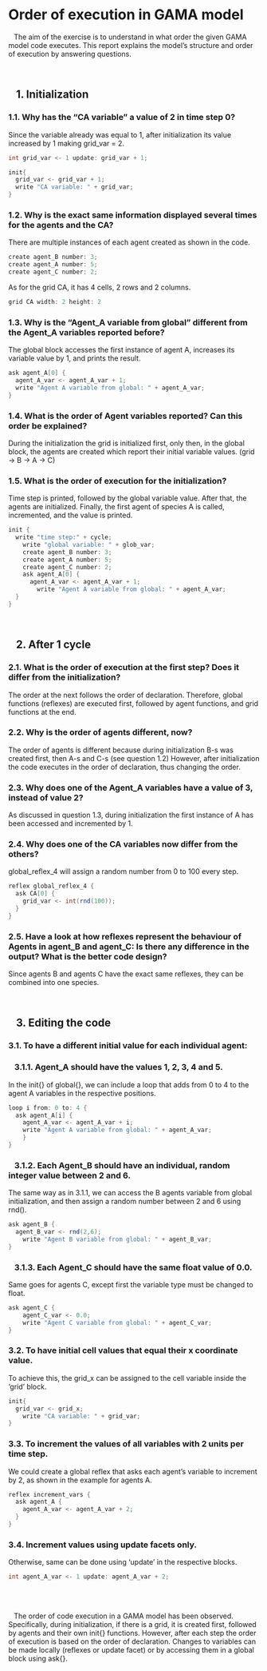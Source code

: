 # Order of execution in GAMA model

&ensp; The aim of the exercise is to understand in what order the given GAMA model code executes. This report explains the model’s structure and order of execution by answering questions.

<br />

## &ensp; 1.	Initialization 

### 1.1.	Why has the “CA variable” a value of 2 in time step 0? 
Since the variable already was equal to 1, after initialization its value increased by 1 making grid_var = 2. 
```java
int grid_var <- 1 update: grid_var + 1;

init{
  grid_var <- grid_var + 1;
  write "CA variable: " + grid_var;
}
```

### 1.2.	Why is the exact same information displayed several times for the agents and the CA? 
There are multiple instances of each agent created as shown in the code.
```java
create agent_B number: 3;  
create agent_A number: 5;    
create agent_C number: 2;  
```
As for the grid CA, it has 4 cells, 2 rows and 2 columns.
```java
grid CA width: 2 height: 2 
```

### 1.3.	Why is the “Agent_A variable from global” different from the Agent_A variables reported before?
The global block accesses the first instance of agent A, increases its variable value by 1, and prints the result.
```java
ask agent_A[0] {
  agent_A_var <- agent_A_var + 1;
  write "Agent A variable from global: " + agent_A_var;
}
```

### 1.4.	What is the order of Agent variables reported? Can this order be explained?
During the initialization the grid is initialized first, only then, in the global block, the agents are created which report their initial variable values. (grid -> B -> A -> C)

### 1.5.	What is the order of execution for the initialization?
Time step is printed, followed by the global variable value. After that, the agents are initialized. Finally, the first agent of species A is called, incremented, and the value is printed.
```java
init {
  write "time step:" + cycle;
    write "global variable: " + glob_var;
    create agent_B number: 3;  
    create agent_A number: 5;    
    create agent_C number: 2;  
    ask agent_A[0] {
      agent_A_var <- agent_A_var + 1;
        write "Agent A variable from global: " + agent_A_var;
  }
}
```

<br />

## &ensp; 2.	After 1 cycle

### 2.1.	What is the order of execution at the first step? Does it differ from the initialization?
The order at the next follows the order of declaration. Therefore, global functions (reflexes) are executed first, followed by agent functions, and grid functions at the end.

### 2.2.	Why is the order of agents different, now?
The order of agents is different because during initialization B-s was created first, then A-s and C-s (see question 1.2) However, after initialization the code executes in the order of declaration, thus changing the order.

### 2.3.	Why does one of the Agent_A variables have a value of 3, instead of value 2? 
As discussed in question 1.3, during initialization the first instance of A has been accessed and incremented by 1. 

### 2.4.	Why does one of the CA variables now differ from the others?
global_reflex_4 will assign a random number from 0 to 100 every step.
```java
reflex global_reflex_4 {
  ask CA[0] {
    grid_var <- int(rnd(100));
  } 
} 
```

### 2.5.	Have a look at how reflexes represent the behaviour of Agents in agent_B and agent_C: Is there any difference in the output? What is the better code design?
Since agents B and agents C have the exact same reflexes, they can be combined into one species. 

<br />

## &ensp; 3.	Editing the code

### 3.1.	To have a different initial value for each individual agent:

### &ensp; 3.1.1.	Agent_A should have the values 1, 2, 3, 4 and 5.
In the init{} of global{},  we can include a loop that adds from 0 to 4 to the agent A variables in the respective positions. 
```java
loop i from: 0 to: 4 { 
  ask agent_A[i] {
    agent_A_var <- agent_A_var + i;
    write "Agent A variable from global: " + agent_A_var;
	}
}
```

### &ensp; 3.1.2.	Each Agent_B should have an individual, random integer value between 2 and 6.
The same way as in 3.1.1, we can access the B agents variable from global initialization, and then assign a random number between 2 and 6 using rnd().
```java
ask agent_B {
  agent_B_var <- rnd(2,6);
  	write "Agent B variable from global: " + agent_B_var;
}
```

### &ensp; 3.1.3.	Each Agent_C should have the same float value of 0.0.
Same goes for agents C, except first the variable type must be changed to float.
```java
ask agent_C {
	agent_C_var <- 0.0;
	write "Agent C variable from global: " + agent_C_var;
}
```

### 3.2.	To have initial cell values that equal their x coordinate value.
To achieve this, the grid_x can be assigned to the cell variable inside the ‘grid’ block.
```java
init{
  grid_var <- grid_x;
    write "CA variable: " + grid_var;
}
```

### 3.3.	To increment the values of all variables with 2 units per time step.
We could create a global reflex that asks each agent’s variable to increment by 2, as shown in the example for agents A.
```java
reflex increment_vars {
  ask agent_A {
    agent_A_var <- agent_A_var + 2;
  }
}
```

### 3.4.	Increment values using update facets only.
Otherwise, same can be done using ‘update’ in the respective blocks.
```java
int agent_A_var <- 1 update: agent_A_var + 2;
```

<br />
<br />

&ensp; The order of code execution in a GAMA model has been observed. Specifically, during initialization, if there is a grid, it 
is created first, followed by agents and their own init{} functions. However, after each step the order of execution is based 
on the order of declaration. Changes to variables can be made locally (reflexes or update facet) or by accessing them in a global block using ask{}.  
